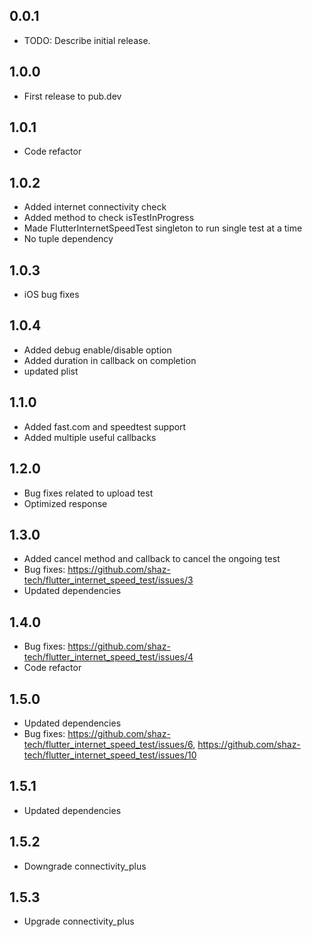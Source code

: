 ## 0.0.1

* TODO: Describe initial release.

## 1.0.0

* First release to pub.dev

## 1.0.1

* Code refactor

## 1.0.2

* Added internet connectivity check
* Added method to check isTestInProgress
* Made FlutterInternetSpeedTest singleton to run single test at a time
* No tuple dependency

## 1.0.3

* iOS bug fixes

## 1.0.4

* Added debug enable/disable option
* Added duration in callback on completion
* updated plist

## 1.1.0

* Added fast.com and speedtest support
* Added multiple useful callbacks

## 1.2.0

* Bug fixes related to upload test
* Optimized response

## 1.3.0

* Added cancel method and callback to cancel the ongoing test
* Bug fixes: https://github.com/shaz-tech/flutter_internet_speed_test/issues/3
* Updated dependencies

## 1.4.0

* Bug fixes: https://github.com/shaz-tech/flutter_internet_speed_test/issues/4
* Code refactor

## 1.5.0

* Updated dependencies
* Bug fixes: https://github.com/shaz-tech/flutter_internet_speed_test/issues/6, https://github.com/shaz-tech/flutter_internet_speed_test/issues/10

## 1.5.1
* Updated dependencies

## 1.5.2
* Downgrade connectivity_plus

## 1.5.3
* Upgrade connectivity_plus